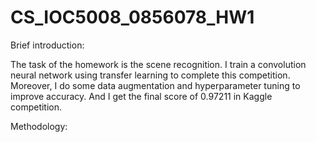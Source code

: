 # CS_IOC5008_0856078_HW1

Brief introduction:

  The task of the homework is the scene recognition. I train a convolution neural network using transfer learning to complete this competition. Moreover, I do some data augmentation and hyperparameter tuning to improve accuracy. And I get the final score of 0.97211 in Kaggle competition.

Methodology:
